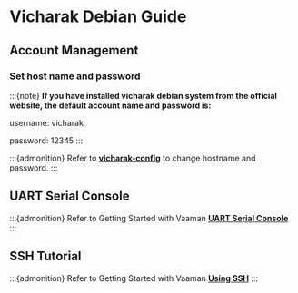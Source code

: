 # Vicharak Debian Guide

## Account Management

### Set host name and password

:::{note}
**If you have installed vicharak debian system from the official website, the default account name and password is:**

username: vicharak

password: 12345
:::

:::{admonition} Refer to
[**vicharak-config**](#user-settings) to change hostname and password.
:::

## UART Serial Console

:::{admonition} Refer to
Getting Started with Vaaman [**UART Serial Console**](../../getting-started.rst#using-serial-console)
:::

## SSH Tutorial

:::{admonition} Refer to
Getting Started with Vaaman [**Using SSH**](../../getting-started.rst#using-ssh)
:::

